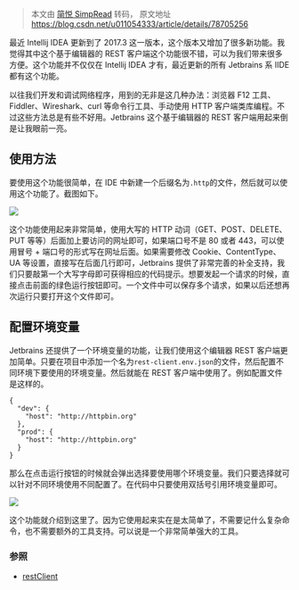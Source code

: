 > 本文由 [简悦 SimpRead](http://ksria.com/simpread/) 转码， 原文地址 https://blog.csdn.net/u011054333/article/details/78705256

最近 Intellij IDEA 更新到了 2017.3 这一版本，这个版本又增加了很多新功能。我觉得其中这个基于编辑器的 REST 客户端这个功能很不错，可以为我们带来很多方便。这个功能并不仅仅在 Intellij IDEA 才有，最近更新的所有 Jetbrains 系 IIDE 都有这个功能。

以往我们开发和调试网络程序，用到的无非是这几种办法：浏览器 F12 工具、Fiddler、Wireshark、curl 等命令行工具、手动使用 HTTP 客户端类库编程。不过这些方法总是有些不好用。Jetbrains 这个基于编辑器的 REST 客户端用起来倒是让我眼前一亮。

## <a></a>使用方法

要使用这个功能很简单，在 IDE 中新建一个后缀名为`.http`的文件，然后就可以使用这个功能了。截图如下。

![](http://upload-images.jianshu.io/upload_images/832668-496bd9fed25516ef.png?imageMogr2/auto-orient/strip%7CimageView2/2/w/1240)

这个功能使用起来非常简单，使用大写的 HTTP 动词（GET、POST、DELETE、PUT 等等）后面加上要访问的网址即可，如果端口号不是 80 或者 443，可以使用冒号 + 端口号的形式写在网址后面。如果需要修改 Cookie、ContentType、UA 等设置，直接写在后面几行即可，Jetbrains 提供了非常完善的补全支持，我们只要敲第一个大写字母即可获得相应的代码提示。想要发起一个请求的时候，直接点击前面的绿色运行按钮即可。一个文件中可以保存多个请求，如果以后还想再次运行只要打开这个文件即可。

## <a></a>配置环境变量

Jetbrains 还提供了一个环境变量的功能，让我们使用这个编辑器 REST 客户端更加简单。只要在项目中添加一个名为`rest-client.env.json`的文件，然后配置不同环境下要使用的环境变量。然后就能在 REST 客户端中使用了。例如配置文件是这样的。

```
{
  "dev": {
    "host": "http://httpbin.org"
  },
  "prod": {
    "host": "http://httpbin.org"
  }
}
```

那么在点击运行按钮的时候就会弹出选择要使用哪个环境变量。我们只要选择就可以针对不同环境使用不同配置了。在代码中只要使用双括号引用环境变量即可。

![](http://upload-images.jianshu.io/upload_images/832668-9691e8eb1d3e6cd3.png?imageMogr2/auto-orient/strip%7CimageView2/2/w/1240)

这个功能就介绍到这里了。因为它使用起来实在是太简单了，不需要记什么复杂命令，也不需要额外的工具支持。可以说是一个非常简单强大的工具。

### 参照
* [restClient](https://marketplace.visualstudio.com/items?itemName=humao.rest-client)